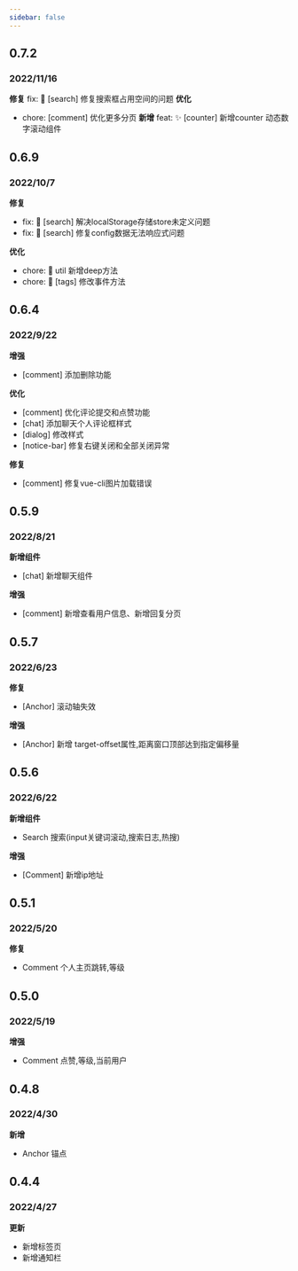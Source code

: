 ```yaml
---
sidebar: false
---
```


## 0.7.2
### 2022/11/16
**修复**
fix: 🐛 [search] 修复搜索框占用空间的问题
**优化**
- chore: [comment] 优化更多分页
**新增**
feat: ✨ [counter] 新增counter 动态数字滚动组件

## 0.6.9
###
### 2022/10/7
**修复**
- fix: 🐛 [search] 解决localStorage存储store未定义问题
- fix: 🐛 [search] 修复config数据无法响应式问题

**优化**
- chore: 🔨 util 新增deep方法
- chore: 🔨 [tags] 修改事件方法

## 0.6.4
### 2022/9/22
**增强**
- [comment] 添加删除功能

**优化**
- [comment] 优化评论提交和点赞功能
- [chat] 添加聊天个人评论框样式
- [dialog] 修改样式
- [notice-bar] 修复右键关闭和全部关闭异常

**修复**
- [comment] 修复vue-cli图片加载错误


## 0.5.9
### 2022/8/21
**新增组件**
- [chat] 新增聊天组件

**增强**
- [comment] 新增查看用户信息、新增回复分页


## 0.5.7
### 2022/6/23
**修复**
- [Anchor] 滚动轴失效

**增强**
- [Anchor] 新增 target-offset属性,距离窗口顶部达到指定偏移量


## 0.5.6
### 2022/6/22
**新增组件**
- Search 搜索(input关键词滚动,搜索日志,热搜)

**增强**
- [Comment] 新增ip地址


## 0.5.1
### 2022/5/20
**修复**
- Comment 个人主页跳转,等级


## 0.5.0
### 2022/5/19
**增强**
- Comment 点赞,等级,当前用户


## 0.4.8
### 2022/4/30
**新增**
- Anchor 锚点


## 0.4.4
### 2022/4/27
**更新**

- 新增标签页
- 新增通知栏
